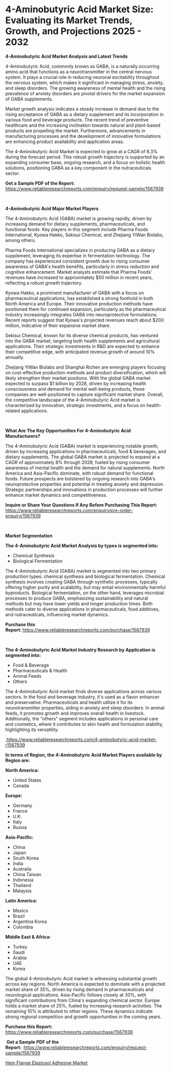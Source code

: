 <p><h1>4-Aminobutyric Acid Market Size: Evaluating its Market Trends, Growth, and Projections 2025 - 2032</h1></p><p><strong>4-Aminobutyric Acid Market Analysis and Latest Trends</strong></p>
<p><p>4-Aminobutyric Acid, commonly known as GABA, is a naturally occurring amino acid that functions as a neurotransmitter in the central nervous system. It plays a crucial role in reducing neuronal excitability throughout the nervous system, which makes it significant in managing stress, anxiety, and sleep disorders. The growing awareness of mental health and the rising prevalence of anxiety disorders are pivotal drivers for the market expansion of GABA supplements.</p><p>Market growth analysis indicates a steady increase in demand due to the rising acceptance of GABA as a dietary supplement and its incorporation in various food and beverage products. The recent trend of preventive healthcare and the increasing inclination towards natural and plant-based products are propelling the market. Furthermore, advancements in manufacturing processes and the development of innovative formulations are enhancing product availability and application areas.</p><p>The 4-Aminobutyric Acid Market is expected to grow at a CAGR of 8.3% during the forecast period. This robust growth trajectory is supported by an expanding consumer base, ongoing research, and a focus on holistic health solutions, positioning GABA as a key component in the nutraceuticals sector.</p></p>
<p><strong>Get a Sample PDF of the Report:&nbsp;</strong> <a href="https://www.reliableresearchreports.com/enquiry/request-sample/1567939?utm_campaign=2253&utm_medium=2&utm_source=Github&utm_content=ia&utm_term=23032025&utm_id=4-aminobutyric-acid">https://www.reliableresearchreports.com/enquiry/request-sample/1567939</a></p>
<p>&nbsp;</p>
<p><strong>4-Aminobutyric Acid Major Market Players</strong></p>
<p><p>The 4-Aminobutyric Acid (GABA) market is growing rapidly, driven by increasing demand for dietary supplements, pharmaceuticals, and functional foods. Key players in this segment include Pharma Foods International, Kyowa Hakko, Sekisui Chemical, and Zhejiang YiWan Biolabs, among others.</p><p>Pharma Foods International specializes in producing GABA as a dietary supplement, leveraging its expertise in fermentation technology. The company has experienced consistent growth due to rising consumer awareness of GABA's health benefits, particularly in stress reduction and cognitive enhancement. Market analysts estimate that Pharma Foods’ revenues have increased to approximately $50 million in recent years, reflecting a robust growth trajectory.</p><p>Kyowa Hakko, a prominent manufacturer of GABA with a focus on pharmaceutical applications, has established a strong foothold in both North America and Europe. Their innovative production methods have positioned them for continued expansion, particularly as the pharmaceutical industry increasingly integrates GABA into neuroprotective formulations. Recent reports suggest that Kyowa's projected revenues reach about $200 million, indicative of their expansive market share.</p><p>Sekisui Chemical, known for its diverse chemical products, has ventured into the GABA market, targeting both health supplements and agricultural applications. Their strategic investments in R&D are expected to enhance their competitive edge, with anticipated revenue growth of around 10% annually.</p><p>Zhejiang YiWan Biolabs and Shanghai Richen are emerging players focusing on cost-effective production methods and product diversification, which will likely strengthen their market positions. With the global GABA market expected to surpass $1 billion by 2028, driven by increasing health consciousness and demand for mental well-being products, these companies are well-positioned to capture significant market share. Overall, the competitive landscape of the 4-Aminobutyric Acid market is characterized by innovation, strategic investments, and a focus on health-related applications.</p></p>
<p>&nbsp;</p>
<p><strong>What Are The Key Opportunities For 4-Aminobutyric Acid Manufacturers?</strong></p>
<p><p>The 4-Aminobutyric Acid (GABA) market is experiencing notable growth, driven by increasing applications in pharmaceuticals, food & beverages, and dietary supplements. The global GABA market is projected to expand at a CAGR of approximately 8% through 2028, fueled by rising consumer awareness of mental health and the demand for natural supplements. North America and Asia-Pacific dominate, with robust demand for functional foods. Future prospects are bolstered by ongoing research into GABA's neuroprotective properties and potential in treating anxiety and depression. Strategic partnerships and innovations in production processes will further enhance market dynamics and competitiveness.</p></p>
<p><strong>Inquire or Share Your Questions If Any Before Purchasing This Report:</strong> <a href="https://www.reliableresearchreports.com/enquiry/pre-order-enquiry/1567939?utm_campaign=2253&utm_medium=2&utm_source=Github&utm_content=ia&utm_term=23032025&utm_id=4-aminobutyric-acid">https://www.reliableresearchreports.com/enquiry/pre-order-enquiry/1567939</a></p>
<p>&nbsp;</p>
<p><strong>Market Segmentation</strong></p>
<p><strong>The 4-Aminobutyric Acid Market Analysis by types is segmented into:</strong></p>
<p><ul><li>Chemical Synthesis</li><li>Biological Fermentation</li></ul></p>
<p><p>The 4-Aminobutyric Acid (GABA) market is segmented into two primary production types: chemical synthesis and biological fermentation. Chemical synthesis involves creating GABA through synthetic processes, typically offering higher purity and scalability, but may entail environmentally harmful byproducts. Biological fermentation, on the other hand, leverages microbial processes to produce GABA, emphasizing sustainability and natural methods but may have lower yields and longer production times. Both methods cater to diverse applications in pharmaceuticals, food additives, and nutraceuticals, influencing market dynamics.</p></p>
<p><strong>Purchase this Report:&nbsp;</strong><a href="https://www.reliableresearchreports.com/purchase/1567939?utm_campaign=2253&utm_medium=2&utm_source=Github&utm_content=ia&utm_term=23032025&utm_id=4-aminobutyric-acid">https://www.reliableresearchreports.com/purchase/1567939</a></p>
<p>&nbsp;</p>
<p><strong>The 4-Aminobutyric Acid Market Industry Research by Application is segmented into:</strong></p>
<p><ul><li>Food & Beverage</li><li>Pharmaceuticals & Health</li><li>Animal Feeds</li><li>Others</li></ul></p>
<p><p>The 4-Aminobutyric Acid market finds diverse applications across various sectors. In the food and beverage industry, it's used as a flavor enhancer and preservative. Pharmaceuticals and health utilize it for its neurotransmitter properties, aiding in anxiety and sleep disorders. In animal feeds, it promotes growth and improves overall health in livestock. Additionally, the "others" segment includes applications in personal care and cosmetics, where it contributes to skin health and formulation stability, highlighting its versatility.</p></p>
<p><a href="https://www.reliableresearchreports.com/4-aminobutyric-acid-market-r1567939?utm_campaign=2253&utm_medium=2&utm_source=Github&utm_content=ia&utm_term=23032025&utm_id=4-aminobutyric-acid">&nbsp;https://www.reliableresearchreports.com/4-aminobutyric-acid-market-r1567939</a></p>
<p><strong>In terms of Region, the 4-Aminobutyric Acid Market Players available by Region are:</strong></p>
<p>
    <p> <strong> North America: </strong>
        <ul>
            <li>United States</li>
            <li>Canada</li>
        </ul>
        </p> 
    <p> <strong> Europe: </strong>
        <ul>
            <li>Germany</li>
            <li>France</li>
            <li>U.K.</li>
            <li>Italy</li>
            <li>Russia</li>
        </ul>
        </p> 
    <p> <strong> Asia-Pacific: </strong>
        <ul>
            <li>China</li>
            <li>Japan</li>
            <li>South Korea</li>
            <li>India</li>
            <li>Australia</li>
            <li>China Taiwan</li>
            <li>Indonesia</li>
            <li>Thailand</li>
            <li>Malaysia</li>
        </ul>
        </p> 
    <p> <strong> Latin America: </strong>
        <ul>
            <li>Mexico</li>
            <li>Brazil</li>
            <li>Argentina Korea</li>
            <li>Colombia</li>
        </ul>
        </p> 
    <p> <strong> Middle East & Africa: </strong>
        <ul>
            <li>Turkey</li>
            <li>Saudi</li>
            <li>Arabia</li>
            <li>UAE</li>
            <li>Korea</li>
        </ul>
    </p>
    </p>
<p><p>The global 4-Aminobutyric Acid market is witnessing substantial growth across key regions. North America is expected to dominate with a projected market share of 35%, driven by rising demand in pharmaceuticals and neurological applications. Asia-Pacific follows closely at 30%, with significant contributions from China's expanding chemical sector. Europe holds a market share of 25%, fueled by increasing research activities. The remaining 10% is attributed to other regions. These dynamics indicate strong regional competition and growth opportunities in the coming years.</p></p>
<p><strong>Purchase this Report: </strong><a href="https://www.reliableresearchreports.com/purchase/1567939?utm_campaign=2253&utm_medium=2&utm_source=Github&utm_content=ia&utm_term=23032025&utm_id=4-aminobutyric-acid">https://www.reliableresearchreports.com/purchase/1567939</a></p>
<p>&nbsp;<strong>Get a Sample PDF of the Report:&nbsp;&nbsp;</strong><a href="https://www.reliableresearchreports.com/enquiry/request-sample/1567939?utm_campaign=2253&utm_medium=2&utm_source=Github&utm_content=ia&utm_term=23032025&utm_id=4-aminobutyric-acid">https://www.reliableresearchreports.com/enquiry/request-sample/1567939</a></p>
<p><strong></strong></p>
<p><p><a href="https://github.com/dmitriyvo6rog/Market-Research-Report-List-1/blob/main/hem-flange-elastosol-adhesive-market.md?utm_campaign=2253&utm_medium=2&utm_source=Github&utm_content=ia&utm_term=23032025&utm_id=4-aminobutyric-acid">Hem Flange Elastosol Adhesive Market</a></p></p>